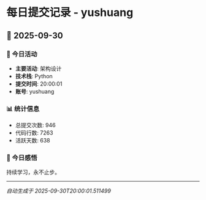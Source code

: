 # 每日提交记录 - yushuang

## 📅 2025-09-30

### 🎯 今日活动
- **主要活动**: 架构设计
- **技术栈**: Python
- **提交时间**: 20:00:01
- **账号**: yushuang

### 📊 统计信息
- 总提交次数: 946
- 代码行数: 7263
- 活跃天数: 638

### 💭 今日感悟
持续学习，永不止步。

---
*自动生成于 2025-09-30T20:00:01.511499*
